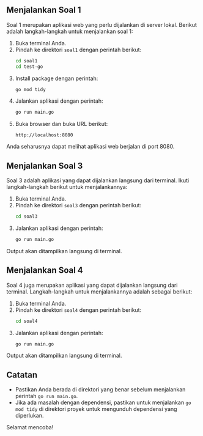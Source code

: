 ## Menjalankan Soal 1

Soal 1 merupakan aplikasi web yang perlu dijalankan di server lokal. Berikut adalah langkah-langkah untuk menjalankan soal 1:

1. Buka terminal Anda.
2. Pindah ke direktori `soal1` dengan perintah berikut:
   ```bash
   cd soal1
   cd test-go
   ```
3. Install package dengan perintah:
   ```bash
   go mod tidy
   ```
4. Jalankan aplikasi dengan perintah:
   ```bash
   go run main.go
   ```
5. Buka browser dan buka URL berikut:
   ```
   http://localhost:8080
   ```

Anda seharusnya dapat melihat aplikasi web berjalan di port 8080.

## Menjalankan Soal 3

Soal 3 adalah aplikasi yang dapat dijalankan langsung dari terminal. Ikuti langkah-langkah berikut untuk menjalankannya:

1. Buka terminal Anda.
2. Pindah ke direktori `soal3` dengan perintah berikut:
   ```bash
   cd soal3
   ```
3. Jalankan aplikasi dengan perintah:
   ```bash
   go run main.go
   ```

Output akan ditampilkan langsung di terminal.

## Menjalankan Soal 4

Soal 4 juga merupakan aplikasi yang dapat dijalankan langsung dari terminal. Langkah-langkah untuk menjalankannya adalah sebagai berikut:

1. Buka terminal Anda.
2. Pindah ke direktori `soal4` dengan perintah berikut:
   ```bash
   cd soal4
   ```
3. Jalankan aplikasi dengan perintah:
   ```bash
   go run main.go
   ```

Output akan ditampilkan langsung di terminal.

## Catatan

- Pastikan Anda berada di direktori yang benar sebelum menjalankan perintah `go run main.go`.
- Jika ada masalah dengan dependensi, pastikan untuk menjalankan `go mod tidy` di direktori proyek untuk mengunduh dependensi yang diperlukan.

Selamat mencoba!
